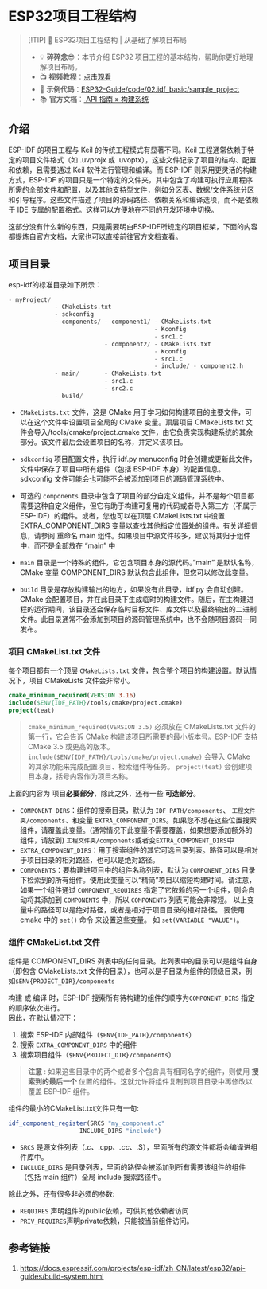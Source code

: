 # ESP32项目工程结构

> [!TIP] 🚀 ESP32项目工程结构 | 从基础了解项目布局  
> - 💡 **碎碎念**😎：本节介绍 ESP32 项目工程的基本结构，帮助你更好地理解项目布局。  
> - 📺 **视频教程**：[点击观看](https://www.bilibili.com/video/BV1CfrzYcEkK)  
> - 💾 **示例代码**：[ESP32-Guide/code/02.idf_basic/sample_project](https://github.com/DuRuofu/ESP32-Guide/tree/main/code/02.idf_basic/sample_project)  
> - 📚 **官方文档**：[ API 指南 » 构建系统](https://docs.espressif.com/projects/esp-idf/zh_CN/v5.3.2/esp32/api-guides/build-system.html#example-project-structure)

## 介绍

ESP-IDF 的项目工程与 Keil 的传统工程模式有显著不同。Keil 工程通常依赖于特定的项目文件格式（如 .uvprojx 或 .uvoptx），这些文件记录了项目的结构、配置和依赖，且需要通过 Keil 软件进行管理和编译。而 ESP-IDF 则采用更灵活的构建方式，ESP-IDF 的项目只是一个特定的文件夹，其中包含了构建可执行应用程序所需的全部文件和配置，以及其他支持型文件，例如分区表、数据/文件系统分区和引导程序。这些文件描述了项目的源码路径、依赖关系和编译选项，而不是依赖于 IDE 专属的配置格式。这样可以方便地在不同的开发环境中切换。

这部分没有什么新的东西，只是需要明白ESP-IDF所规定的项目框架，下面的内容都提炼自官方文档，大家也可以直接前往官方文档查看。
## 项目目录

esp-idf的标准目录如下所示：

```c
- myProject/
             - CMakeLists.txt
             - sdkconfig
             - components/ - component1/ - CMakeLists.txt
                                         - Kconfig
                                         - src1.c
                           - component2/ - CMakeLists.txt
                                         - Kconfig
                                         - src1.c
                                         - include/ - component2.h
             - main/       - CMakeLists.txt
                           - src1.c
                           - src2.c
             - build/
```


-  `CMakeLists.txt` 文件，这是 CMake 用于学习如何构建项目的主要文件，可以在这个文件中设置项目全局的 CMake 变量。顶层项目 CMakeLists.txt 文件会导入/tools/cmake/project.cmake 文件，由它负责实现构建系统的其余部分。该文件最后会设置项目的名称，并定义该项目。
  
- `sdkconfig` 项目配置文件，执行 idf.py menuconfig 时会创建或更新此文件，文件中保存了项目中所有组件（包括 ESP-IDF 本身）的配置信息。 sdkconfig 文件可能会也可能不会被添加到项目的源码管理系统中。
  
- 可选的 `components` 目录中包含了项目的部分自定义组件，并不是每个项目都需要这种自定义组件，但它有助于构建可复用的代码或者导入第三方（不属于 ESP-IDF）的组件。或者，您也可以在顶层 CMakeLists.txt 中设置 EXTRA_COMPONENT_DIRS 变量以查找其他指定位置处的组件。有关详细信息，请参阅 重命名 main 组件。如果项目中源文件较多，建议将其归于组件中，而不是全部放在 “main” 中
  
- `main` 目录是一个特殊的组件，它包含项目本身的源代码。”main” 是默认名称，CMake 变量 COMPONENT_DIRS 默认包含此组件，但您可以修改此变量。
  
- `build` 目录是存放构建输出的地方，如果没有此目录，idf.py 会自动创建。CMake 会配置项目，并在此目录下生成临时的构建文件。随后，在主构建进程的运行期间，该目录还会保存临时目标文件、库文件以及最终输出的二进制文件。此目录通常不会添加到项目的源码管理系统中，也不会随项目源码一同发布。

### 项目 CMakeList.txt 文件

每个项目都有一个顶层 `CMakeLists.txt` 文件，包含整个项目的构建设置。默认情况下，项目 CMakeLists 文件会非常小。

``` CMake
cmake_minimum_required(VERSION 3.16)
include($ENV{IDF_PATH}/tools/cmake/project.cmake)
project(teat)
```

> `cmake_minimum_required(VERSION 3.5)` 必须放在 CMakeLists.txt 文件的第一行，它会告诉 CMake 构建该项目所需要的最小版本号。ESP-IDF 支持 CMake 3.5 或更高的版本。
   `include($ENV{IDF_PATH}/tools/cmake/project.cmake)` 会导入 CMake 的其余功能来完成配置项目、检索组件等任务。
   `project(teat)` 会创建项目本身，括号内容作为项目名称。

上面的内容为 项目**必要部分**，除此之外，还有一些 **可选部分**。

- `COMPONENT_DIRS`：组件的搜索目录，默认为 `IDF_PATH/components`、 `工程文件夹/components`、和变量 `EXTRA_COMPONENT_DIRS`。如果您不想在这些位置搜索组件，请覆盖此变量。(通常情况下此变量不需要覆盖，如果想要添加额外的组件，请放到) `工程文件夹/components`或者变`EXTRA_COMPONENT_DIRS`中
- `EXTRA_COMPONENT_DIRS`：用于搜索组件的其它可选目录列表。路径可以是相对于项目目录的相对路径，也可以是绝对路径。
- `COMPONENTS`：要构建进项目中的组件名称列表，默认为 `COMPONENT_DIRS` 目录下检索到的所有组件。使用此变量可以“精简”项目以缩短构建时间。请注意，如果一个组件通过 `COMPONENT_REQUIRES` 指定了它依赖的另一个组件，则会自动将其添加到 `COMPONENTS` 中，所以 `COMPONENTS` 列表可能会非常短。
以上变量中的路径可以是绝对路径，或者是相对于项目目录的相对路径。
要使用 cmake 中的 `set()` 命令 来设置这些变量。  如 `set(VARIABLE "VALUE")`。

### 组件 CMakeList.txt 文件

组件是 COMPONENT_DIRS 列表中的任何目录。此列表中的目录可以是组件自身（即包含 CMakeLists.txt 文件的目录），也可以是子目录为组件的顶级目录，例如`$ENV{PROJECT_DIR}/components`

构建 或 编译 时，ESP-IDF 搜索所有待构建的组件的顺序为`COMPONENT_DIRS` 指定的顺序依次进行。  
因此，在默认情况下：

1. 搜索 ESP-IDF 内部组件（`$ENV{IDF_PATH}/components`）
2. 搜索 `EXTRA_COMPONENT_DIRS` 中的组件
3. 搜索项目组件（`$ENV{PROJECT_DIR}/components`）

> **注意**  :
   如果这些目录中的两个或者多个包含具有相同名字的组件，则使用 **搜索到的最后一个** 位置的组件。这就允许将组件复制到项目目录中再修改以覆盖 ESP-IDF 组件。
   

组件的最小的CMakeList.txt文件只有一句:

``` CMake
idf_component_register(SRCS "my_component.c"
                    INCLUDE_DIRS "include")
```

- `SRCS` 是源文件列表（_.c、_.cpp、_.cc、_.S），里面所有的源文件都将会编译进组件库中。
- `INCLUDE_DIRS` 是目录列表，里面的路径会被添加到所有需要该组件的组件（包括 main 组件）全局 include 搜索路径中。

除此之外，还有很多非必须的参数:

- `REQUIRES` 声明组件的public依赖，可供其他依赖者访问
- `PRIV_REQUIRES`声明private依赖，只能被当前组件访问。

## 参考链接

1. https://docs.espressif.com/projects/esp-idf/zh_CN/latest/esp32/api-guides/build-system.html